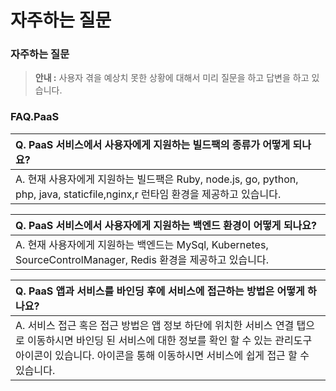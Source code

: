 # 자주하는 질문

### 자주하는 질문

> **안내 :** 사용자 겪을 예상치 못한 상황에 대해서 미리 질문을 하고 답변을 하고 있습니다.

### **FAQ.PaaS**

| Q. PaaS 서비스에서 사용자에게 지원하는 빌드팩의 종류가 어떻게 되나요? |
| :--- |
| A. 현재 사용자에게 지원하는 빌드팩은 Ruby, node.js, go, python, php, java, staticfile,nginx,r  런타임 환경을 제공하고 있습니다. |

| Q. PaaS 서비스에서 사용자에게 지원하는 백엔드 환경이 어떻게 되나요? |
| :--- |
| A. 현재 사용자에게 지원하는 백엔드는 MySql, Kubernetes, SourceControlManager, Redis 환경을 제공하고 있습니다. |

| Q. PaaS 앱과 서비스를 바인딩 후에 서비스에 접근하는 방법은 어떻게 하나요? |
| :--- |
| A. 서비스 접근 혹은 접근 방법은 앱 정보 하단에 위치한 서비스 연결 탭으로 이동하시면 바인딩 된 서비스에 대한 정보를 확인 할 수 있는 관리도구 아이콘이 있습니다. 아이콘을 통해 이동하시면 서비스에 쉽게 접근 할 수 있습니다. |

